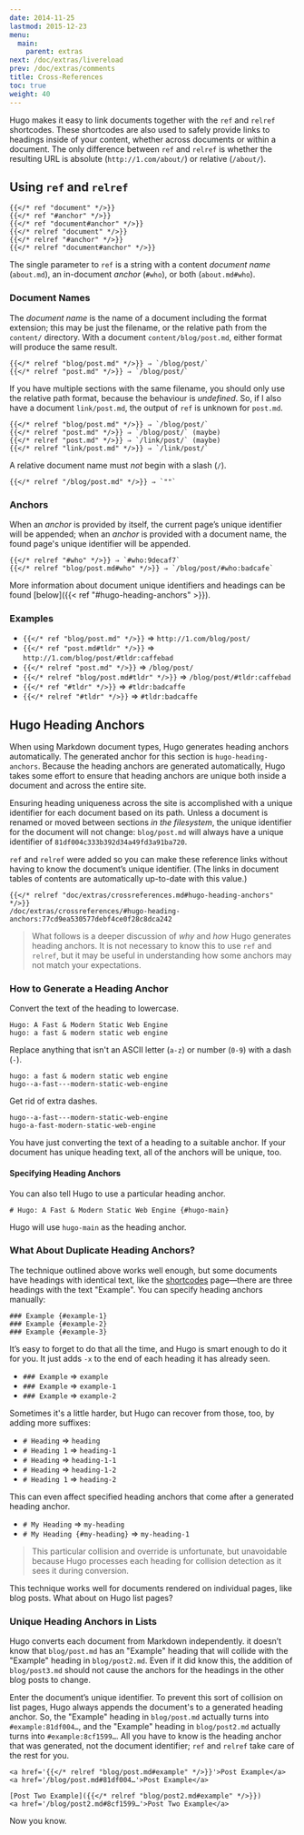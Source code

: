 ```yaml
---
date: 2014-11-25
lastmod: 2015-12-23
menu:
  main:
    parent: extras
next: /doc/extras/livereload
prev: /doc/extras/comments
title: Cross-References
toc: true
weight: 40
---
```


Hugo makes it easy to link documents together with the `ref` and `relref` shortcodes. These shortcodes are also used to safely provide links to headings inside of your content, whether across documents or within a document. The only difference between `ref` and `relref` is whether the resulting URL is absolute (`http://1.com/about/`) or relative (`/about/`).

## Using `ref` and `relref`

```django
{{</* ref "document" */>}}
{{</* ref "#anchor" */>}}
{{</* ref "document#anchor" */>}}
{{</* relref "document" */>}}
{{</* relref "#anchor" */>}}
{{</* relref "document#anchor" */>}}
```

The single parameter to `ref` is a string with a content _document name_ (`about.md`), an in-document _anchor_ (`#who`), or both (`about.md#who`).

### Document Names

The _document name_ is the name of a document including the format extension; this may be just the filename, or the relative path from the `content/` directory. With a document `content/blog/post.md`, either format will produce the same result.

    {{</* relref "blog/post.md" */>}} ⇒ `/blog/post/`
    {{</* relref "post.md" */>}} ⇒ `/blog/post/`

If you have multiple sections with the same filename, you should only use the relative path format, because the behaviour is _undefined_. So, if I also have a document `link/post.md`, the output of `ref` is unknown for `post.md`.

    {{</* relref "blog/post.md" */>}} ⇒ `/blog/post/`
    {{</* relref "post.md" */>}} ⇒ `/blog/post/` (maybe)
    {{</* relref "post.md" */>}} ⇒ `/link/post/` (maybe)
    {{</* relref "link/post.md" */>}} ⇒ `/link/post/`

A relative document name must *not* begin with a slash (`/`).

    {{</* relref "/blog/post.md" */>}} ⇒ `""`

### Anchors

When an _anchor_ is provided by itself, the current page’s unique identifier will be appended; when an _anchor_ is provided with a document name, the found page's unique identifier will be appended.

    {{</* relref "#who" */>}} ⇒ `#who:9decaf7`
    {{</* relref "blog/post.md#who" */>}} ⇒ `/blog/post/#who:badcafe`

More information about document unique identifiers and headings can be found [below]({{< ref "#hugo-heading-anchors" >}}).

### Examples

* `{{</* ref "blog/post.md" */>}}` ⇒ `http://1.com/blog/post/`
* `{{</* ref "post.md#tldr" */>}}` ⇒ `http://1.com/blog/post/#tldr:caffebad`
* `{{</* relref "post.md" */>}}` ⇒ `/blog/post/`
* `{{</* relref "blog/post.md#tldr" */>}}` ⇒ `/blog/post/#tldr:caffebad`
* `{{</* ref "#tldr" */>}}` ⇒ `#tldr:badcaffe`
* `{{</* relref "#tldr" */>}}` ⇒ `#tldr:badcaffe`

## Hugo Heading Anchors

When using Markdown document types, Hugo generates heading anchors automatically. The generated anchor for this section is `hugo-heading-anchors`. Because the heading anchors are generated automatically, Hugo takes some effort to ensure that heading anchors are unique both inside a document and across the entire site.

Ensuring heading uniqueness across the site is accomplished with a unique identifier for each document based on its path. Unless a document is renamed or moved between sections *in the filesystem*, the unique identifier for the document will not change: `blog/post.md` will always have a unique identifier of `81df004c333b392d34a49fd3a91ba720`.

`ref` and `relref` were added so you can make these reference links without having to know the document’s unique identifier. (The links in document tables of contents are automatically up-to-date with this value.)

    {{</* relref "doc/extras/crossreferences.md#hugo-heading-anchors" */>}}
    /doc/extras/crossreferences/#hugo-heading-anchors:77cd9ea530577debf4ce0f28c8dca242

> What follows is a deeper discussion of *why* and *how* Hugo generates heading anchors. It is not necessary to know this to use `ref` and `relref`, but it may be useful in understanding how some anchors may not match your expectations.

### How to Generate a Heading Anchor

Convert the text of the heading to lowercase.

    Hugo: A Fast & Modern Static Web Engine
    hugo: a fast & modern static web engine

Replace anything that isn't an ASCII letter (`a-z`) or number (`0-9`) with a dash (`-`).

    hugo: a fast & modern static web engine
    hugo--a-fast---modern-static-web-engine

Get rid of extra dashes.

    hugo--a-fast---modern-static-web-engine
    hugo-a-fast-modern-static-web-engine

You have just converting the text of a heading to a suitable anchor. If your document has unique heading text, all of the anchors will be unique, too.

#### Specifying Heading Anchors

You can also tell Hugo to use a particular heading anchor.

    # Hugo: A Fast & Modern Static Web Engine {#hugo-main}

Hugo will use `hugo-main` as the heading anchor.

### What About Duplicate Heading Anchors?

The technique outlined above works well enough, but some documents have headings with identical text, like the [shortcodes](/doc/extras/shortcodes/) page—there are three headings with the text "Example". You can specify heading anchors manually:

    ### Example {#example-1}
    ### Example {#example-2}
    ### Example {#example-3}

It’s easy to forget to do that all the time, and Hugo is smart enough to do it for you. It just adds `-x` to the end of each heading it has already seen.

* `### Example` ⇒ `example`
* `### Example` ⇒ `example-1`
* `### Example` ⇒ `example-2`

Sometimes it's a little harder, but Hugo can recover from those, too, by adding more suffixes:

* `# Heading` ⇒ `heading`
* `# Heading 1` ⇒ `heading-1`
* `# Heading` ⇒ `heading-1-1`
* `# Heading` ⇒ `heading-1-2`
* `# Heading 1` ⇒ `heading-2`

This can even affect specified heading anchors that come after a generated heading anchor.

* `# My Heading` ⇒ `my-heading`
* `# My Heading {#my-heading}` ⇒ `my-heading-1`

> This particular collision and override is unfortunate, but unavoidable because Hugo processes each heading for collision detection as it sees it during conversion.

This technique works well for documents rendered on individual pages, like blog posts. What about on Hugo list pages?

### Unique Heading Anchors in Lists

Hugo converts each document from Markdown independently. it doesn’t know that `blog/post.md` has an "Example" heading that will collide with the "Example" heading in `blog/post2.md`. Even if it did know this, the addition of `blog/post3.md` should not cause the anchors for the headings in the other blog posts to change.

Enter the document’s unique identifier. To prevent this sort of collision on
list pages, Hugo always appends the document's to a generated heading anchor.
So, the "Example" heading in `blog/post.md` actually turns into
`#example:81df004…`, and the "Example" heading in `blog/post2.md` actually
turns into `#example:8cf1599…`. All you have to know is the heading anchor that
was generated, not the document identifier; `ref` and `relref` take care of the
rest for you.

    <a href='{{</* relref "blog/post.md#example" */>}}'>Post Example</a>
    <a href='/blog/post.md#81df004…'>Post Example</a>

    [Post Two Example]({{</* relref "blog/post2.md#example" */>}})
    <a href='/blog/post2.md#8cf1599…'>Post Two Example</a>

Now you know.
